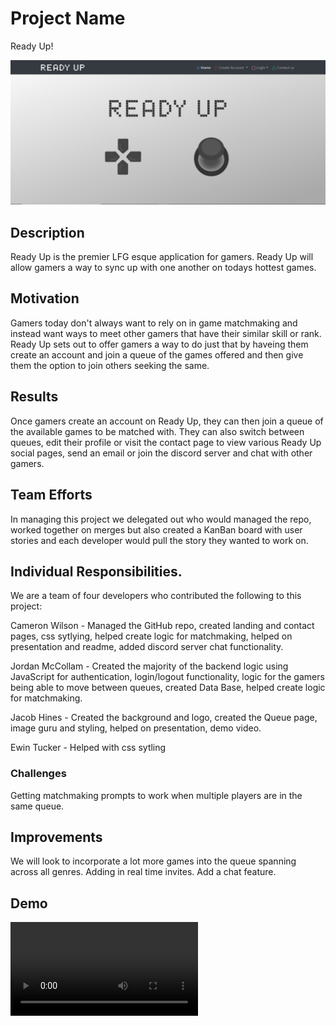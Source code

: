 # Project Name
Ready Up!

![Homepage](public/images/screenshots/homepage.PNG)

## Description
Ready Up is the premier LFG esque application for gamers. Ready Up will allow gamers a way to sync up with one another on todays hottest games. 

## Motivation
Gamers today don't always want to rely on in game matchmaking and instead want ways to meet other gamers that have their similar skill or rank. Ready Up sets out to offer gamers a way to do just that by haveing them create an account and join a queue of the games offered and then give them the option to join others seeking the same. 

## Results
Once gamers create an account on Ready Up, they can then join a queue of the available games to be matched with. They can also switch between queues, edit their profile or visit the contact page to view various Ready Up social pages, send an email or join the discord server and chat with other gamers.

## Team Efforts
In managing this project we delegated out who would managed the repo, worked together on merges but also created a KanBan board with user stories and each developer would pull the story they wanted to work on.

## Individual Responsibilities.
We are a team of four developers who contributed the following to this project:

Cameron Wilson - Managed the GitHub repo, created landing and contact pages, css sytlying, helped create logic for matchmaking, helped on presentation and readme, added discord server chat functionality.

Jordan McCollam - Created the majority of the backend logic using JavaScript for authentication, login/logout functionality, logic for the gamers being able to move between queues, created Data Base, helped create logic for matchmaking.

Jacob Hines - Created the background and logo, created the Queue page, image guru and styling, helped on presentation, demo video.

Ewin Tucker - Helped with css sytling 

### Challenges
Getting matchmaking prompts to work when multiple players are in the same queue.

## Improvements
We will look to incorporate a lot more games into the queue spanning across all genres. 
Adding in real time invites.
Add a chat feature.

## Demo
![Demo](public/videos/demo.mp4)